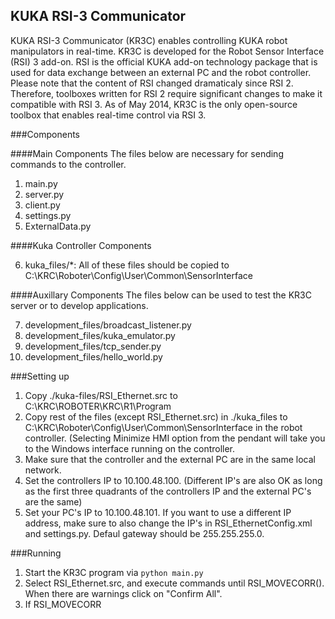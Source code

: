 ## KUKA RSI-3 Communicator

KUKA RSI-3 Communicator (KR3C) enables controlling KUKA robot manipulators in real-time. KR3C is developed for the Robot Sensor Interface (RSI) 3 add-on. RSI is the official KUKA add-on technology package that is used for data exchange between an external PC and the robot controller. Please note that the content of RSI changed dramaticaly since RSI 2. Therefore, toolboxes written for RSI 2 require significant changes to make it compatible with RSI 3. As of May 2014, KR3C is the only open-source toolbox that enables real-time control via RSI 3.

###Components

####Main Components
The files below are necessary for sending commands to the controller.

1. main.py
2. server.py
3. client.py
4. settings.py
5. ExternalData.py

####Kuka Controller Components 

6. kuka_files/*: All of these files should be copied to  C:\KRC\Roboter\Config\User\Common\SensorInterface


####Auxillary Components
The files below can be used to test the KR3C server or to develop applications.

7. development\_files/broadcast_listener.py
8. development\_files/kuka_emulator.py
9. development\_files/tcp_sender.py
10. development\_files/hello_world.py

###Setting up

1. Copy ./kuka-files/RSI_Ethernet.src to C:\KRC\ROBOTER\KRC\R1\Program
2. Copy rest of the files (except RSI\_Ethernet.src) in ./kuka\_files to C:\KRC\Roboter\Config\User\Common\SensorInterface in the robot controller. (Selecting Minimize HMI option from the pendant will take you to the Windows interface running on the controller. 
3. Make sure that the controller and the external PC are in the same local network.
4. Set the controllers IP to 10.100.48.100. (Different IP's are also OK as long as the first three quadrants of the controllers IP and the external PC's are the same)
5. Set your PC's IP to 10.100.48.101. If you want to use a different IP address, make sure to also change the IP's in RSI\_EthernetConfig.xml and settings.py. Defaul gateway should be 255.255.255.0.

###Running
1. Start the KR3C program via ```python main.py```
2. Select RSI_Ethernet.src, and execute commands until RSI\_MOVECORR(). When there are warnings click on "Confirm All".
3. If RSI\_MOVECORR


